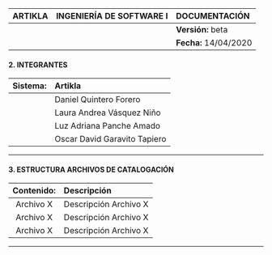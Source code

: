 
| ARTIKLA | INGENIERÍA DE SOFTWARE I |DOCUMENTACIÓN        		  |
|:--------------:|:------------------------------------:|:--------------------|
|                |                             			|**Versión:** beta 	  |
|          		 |                               		|**Fecha:** 14/04/2020|


#### 2. INTEGRANTES
    
|             Sistema:             | Artikla                                  |
|:---------------------------------|:--------------------------------------------------|    
||Daniel Quintero Forero| 
||Laura Andrea Vásquez Niño|
||Luz Adriana Panche Amado|
||Oscar David Garavito Tapiero|


---

#### 3. ESTRUCTURA ARCHIVOS DE CATALOGACIÓN

|Contenido:                                 |Descripción    |
|:-----------------------------------------:|:--------------|
|Archivo X		|Descripción Archivo X|
|Archivo X		|Descripción Archivo X|
|Archivo X		|Descripción Archivo X|

---
